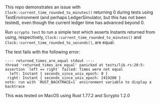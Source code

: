 This repo demonstrates an issue with `Clock::current_time_rounded_to_minutes()` returning 0 during tests using TestEnvironment (and perhaps LedgerSimulator, but this has not been tested), even though the current ledger time has advanced beyond 0.

Run `scrypto test` to run a simple test which asserts Instants returned from using, respectively, `Clock::current_time_rounded_to_minutes()` and `Clock::current_time_rounded_to_seconds()`, are equal.

The test fails with the following error:

```
---- returned_times_are_equal stdout ----
thread 'returned_times_are_equal' panicked at tests/lib.rs:20:5:
assertion `left == right` failed: Times were not equal
  left: Instant { seconds_since_unix_epoch: 0 }
 right: Instant { seconds_since_unix_epoch: 2419200 }
note: run with `RUST_BACKTRACE=1` environment variable to display a backtrace
```

This was tested on MacOS using Rust 1.77.2 and Scrypto 1.2.0
